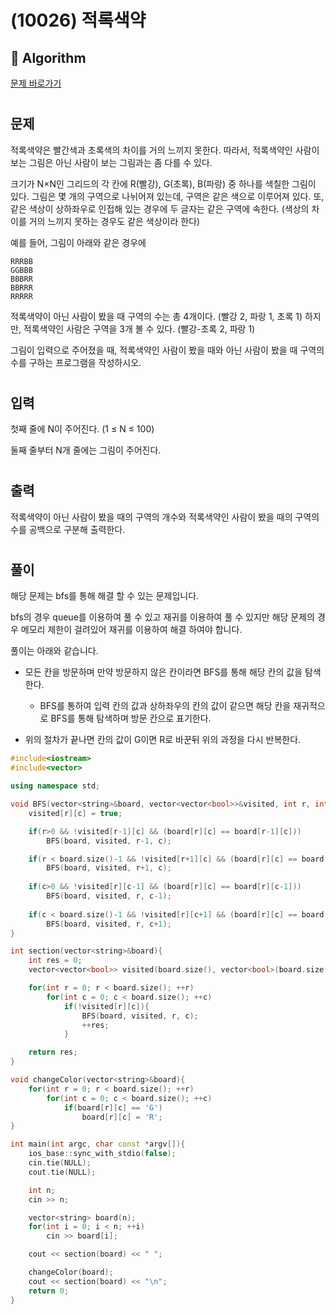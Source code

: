 # (10026) 적록색약
## :100: Algorithm
[문제 바로가기](https://www.acmicpc.net/problem/10026)
#
## 문제
적록색약은 빨간색과 초록색의 차이를 거의 느끼지 못한다. 따라서, 적록색약인 사람이 보는 그림은 아닌 사람이 보는 그림과는 좀 다를 수 있다.

크기가 N×N인 그리드의 각 칸에 R(빨강), G(초록), B(파랑) 중 하나를 색칠한 그림이 있다. 그림은 몇 개의 구역으로 나뉘어져 있는데, 구역은 같은 색으로 이루어져 있다. 또, 같은 색상이 상하좌우로 인접해 있는 경우에 두 글자는 같은 구역에 속한다. (색상의 차이를 거의 느끼지 못하는 경우도 같은 색상이라 한다)

예를 들어, 그림이 아래와 같은 경우에
```
RRRBB  
GGBBB  
BBBRR  
BBRRR  
RRRRR  
```
적록색약이 아닌 사람이 봤을 때 구역의 수는 총 4개이다. (빨강 2, 파랑 1, 초록 1) 하지만, 적록색약인 사람은 구역을 3개 볼 수 있다. (빨강-초록 2, 파랑 1)

그림이 입력으로 주어졌을 때, 적록색약인 사람이 봤을 때와 아닌 사람이 봤을 때 구역의 수를 구하는 프로그램을 작성하시오.
#
## 입력
첫째 줄에 N이 주어진다. (1 ≤ N ≤ 100)

둘째 줄부터 N개 줄에는 그림이 주어진다.
#
## 출력
적록색약이 아닌 사람이 봤을 때의 구역의 개수와 적록색약인 사람이 봤을 때의 구역의 수를 공백으로 구분해 출력한다.
#
## 풀이
해당 문제는 bfs를 통해 해결 할 수 있는 문제입니다.   

bfs의 경우 queue를 이용하여 풀 수 있고 재귀를 이용하여 풀 수 있지만 해당 문제의 경우 메모리 제한이 걸려있어 재귀를 이용하여 해결 하여야 합니다.  

풀이는 아래와 같습니다.  

- 모든 칸을 방문하며 만약 방문하지 않은 칸이라면 BFS를 통해 해당 칸의 값을 탐색한다.  
    - BFS를 통하여 입력 칸의 값과 상하좌우의 칸의 값이 같으면 해당 칸을 재귀적으로 BFS를 통해 탐색하며 방문 칸으로 표기한다.

- 위의 절차가 끝나면 칸의 값이 G이면 R로 바꾼뒤 위의 과정을 다시 반복한다.  

```cpp
#include<iostream>
#include<vector>

using namespace std;

void BFS(vector<string>&board, vector<vector<bool>>&visited, int r, int c){
    visited[r][c] = true;

    if(r>0 && !visited[r-1][c] && (board[r][c] == board[r-1][c]))
        BFS(board, visited, r-1, c);

    if(r < board.size()-1 && !visited[r+1][c] && (board[r][c] == board[r+1][c]))
        BFS(board, visited, r+1, c);
        
    if(c>0 && !visited[r][c-1] && (board[r][c] == board[r][c-1]))
        BFS(board, visited, r, c-1);
        
    if(c < board.size()-1 && !visited[r][c+1] && (board[r][c] == board[r][c+1]))
        BFS(board, visited, r, c+1);
}

int section(vector<string>&board){
    int res = 0;
    vector<vector<bool>> visited(board.size(), vector<bool>(board.size()));

    for(int r = 0; r < board.size(); ++r)
        for(int c = 0; c < board.size(); ++c)
            if(!visited[r][c]){
                BFS(board, visited, r, c);
                ++res;
            }

    return res;
}

void changeColor(vector<string>&board){
    for(int r = 0; r < board.size(); ++r)
        for(int c = 0; c < board.size(); ++c)
            if(board[r][c] == 'G')
                board[r][c] = 'R';
}

int main(int argc, char const *argv[]){
    ios_base::sync_with_stdio(false);
    cin.tie(NULL);
    cout.tie(NULL);

    int n;
    cin >> n;

    vector<string> board(n);
    for(int i = 0; i < n; ++i)
        cin >> board[i];

    cout << section(board) << " ";

    changeColor(board);
    cout << section(board) << "\n";
    return 0;
}

```